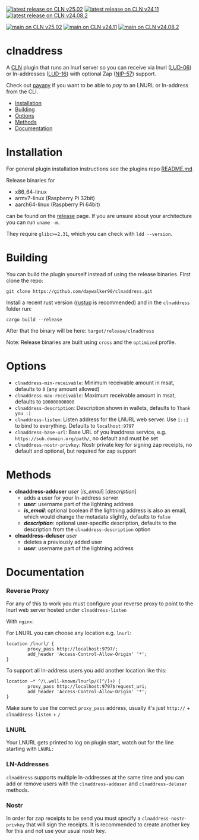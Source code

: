 [![latest release on CLN v25.02](https://github.com/daywalker90/clnaddress/actions/workflows/latest_v25.02.yml/badge.svg?branch=main)](https://github.com/daywalker90/clnaddress/actions/workflows/latest_v25.02.yml) [![latest release on CLN v24.11](https://github.com/daywalker90/clnaddress/actions/workflows/latest_v24.11.yml/badge.svg?branch=main)](https://github.com/daywalker90/clnaddress/actions/workflows/latest_v24.11.yml) [![latest release on CLN v24.08.2](https://github.com/daywalker90/clnaddress/actions/workflows/latest_v24.08.yml/badge.svg?branch=main)](https://github.com/daywalker90/clnaddress/actions/workflows/latest_v24.08.yml)

[![main on CLN v25.02](https://github.com/daywalker90/clnaddress/actions/workflows/main_v25.02.yml/badge.svg?branch=main)](https://github.com/daywalker90/clnaddress/actions/workflows/main_v25.02.yml) [![main on CLN v24.11](https://github.com/daywalker90/clnaddress/actions/workflows/main_v24.11.yml/badge.svg?branch=main)](https://github.com/daywalker90/clnaddress/actions/workflows/main_v24.11.yml) [![main on CLN v24.08.2](https://github.com/daywalker90/clnaddress/actions/workflows/main_v24.08.yml/badge.svg?branch=main)](https://github.com/daywalker90/clnaddress/actions/workflows/main_v24.08.yml)

# clnaddress
A [CLN](https://github.com/ElementsProject/lightning) plugin that runs an lnurl server so you can receive via lnurl ([LUD-06](https://github.com/lnurl/luds/blob/luds/06.md)) or ln-addresses ([LUD-16](https://github.com/lnurl/luds/blob/luds/16.md)) with optional Zap ([NIP-57](https://github.com/nostr-protocol/nips/blob/master/57.md)) support.

Check out [payany](https://github.com/daywalker90/payany) if you want to be able to *pay* to an LNURL or ln-address from the CLI.


* [Installation](#installation)
* [Building](#building)
* [Options](#options)
* [Methods](#methods)
* [Documentation](#documentation)

# Installation
For general plugin installation instructions see the plugins repo [README.md](https://github.com/lightningd/plugins/blob/master/README.md#Installation)

Release binaries for
* x86_64-linux
* armv7-linux (Raspberry Pi 32bit)
* aarch64-linux (Raspberry Pi 64bit)

can be found on the [release](https://github.com/daywalker90/clnaddress/releases) page. If you are unsure about your architecture you can run ``uname -m``.

They require ``glibc>=2.31``, which you can check with ``ldd --version``.

# Building
You can build the plugin yourself instead of using the release binaries.
First clone the repo:

```
git clone https://github.com/daywalker90/clnaddress.git
```

Install a recent rust version ([rustup](https://rustup.rs/) is recommended) and in the ``clnaddress`` folder run:

```
cargo build --release
```

After that the binary will be here: ``target/release/clnaddress``

Note: Release binaries are built using ``cross`` and the ``optimized`` profile.


# Options
- ``clnaddress-min-receivable``: Minimum receivable amount in msat, defaults to ``0`` (any amount allowed)
- ``clnaddress-max-receivable``: Maximum receivable amount in msat, defaults to ``100000000000``
- ``clnaddress-description``: Description shown in wallets, defaults to ``Thank you :)``
- ``clnaddress-listen``: Listen address for the LNURL web server. Use ``[::]`` to bind to everything. Defaults to ``localhost:9797``
- ``clnaddress-base-url``: Base URL of you lnaddress service, e.g. ``https://sub.domain.org/path/``, no default and must be set
- ``clnaddress-nostr-privkey``: Nostr private key for signing zap receipts, no default and optional, but required for zap support

# Methods
* **clnaddress-adduser** *user* [*is_email*] [*description*]
     * adds a user for your ln-address server
     * ***user***: username part of the lightning address
     * ***is_email***: optional boolean if the lightning address is also an email, which would change the metadata slightly, defaults to ``false``
     * ***description***: optional user-specific description, defaults to the description from the ``clnaddress-description`` option
* **clnaddress-deluser** *user*
     * deletes a previously added user
     * ***user***: username part of the lightning address

# Documentation

### Reverse Proxy
For any of this to work you must configure your reverse proxy to point to the lnurl web server hosted under ``clnaddress-listen``

With ``nginx``:

For LNURL you can choose any location e.g. ``lnurl``:
```
location /lnurl/ {
        proxy_pass http://localhost:9797/;
        add_header 'Access-Control-Allow-Origin' '*';
}
```
To support all ln-address users you add another location like this:
```
location ~* ^/\.well-known/lnurlp/([^/]+) {
        proxy_pass http://localhost:9797$request_uri;
        add_header 'Access-Control-Allow-Origin' '*';
}
```
Make sure to use the correct ``proxy_pass`` address, usually it's just ``http://`` + ``clnaddress-listen`` + ``/``

### LNURL
Your LNURL gets printed to log on plugin start, watch out for the line starting with ``LNURL:``

### LN-Addresses
``clnaddress`` supports multiple ln-addresses at the same time and you can add or remove users with the ``clnaddress-adduser`` and ``clnaddress-deluser`` methods.

### Nostr
In order for zap receipts to be send you must specify a ``clnaddress-nostr-privkey`` that will sign the receipts. It is recommended to create another key for this and not use your usual nostr key.


